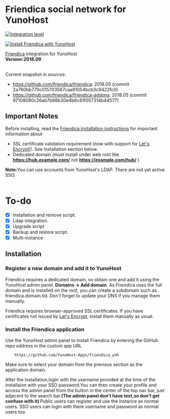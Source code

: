 # Friendica social network for YunoHost

[![Integration level](https://dash.yunohost.org/integration/friendica.svg)](https://ci-apps.yunohost.org/jenkins/job/friendica%20%28Community%29/lastBuild/consoleFull)

[![Install Friendica with YunoHost](https://install-app.yunohost.org/install-with-yunohost.png)](https://install-app.yunohost.org/?app=friendica)


[Friendica](http://friendi.ca/) integration for YunoHost<br>
**Version:2018.09**<br><br>

Current snapshot in *sources*:

* https://github.com/friendica/friendica: 2018.05 (commit 2a760bb770c015703567caa91054bcb3c9422fc0)
* https://github.com/friendica/friendica-addons: 2018.05 (commit 97108080c26ab7b98b30e4b6c61f057314b44577)

## Important Notes

Before installing, read the [Friendica installation instructions](https://github.com/friendica/friendica/blob/master/INSTALL.txt) for important information about
- SSL certificate validation requirement (now with support for [Let's Encrypt!](https://letsencrypt.org)). See Installation section below.
- Dedicated domain (must install under web root like **https://hub.example.com/** not **https://example.com/hub/** )

<b>Note:</b>You can use accounts from YunoHost's LDAP. There are not yet active SSO.<br><br>

# To-do
- [X] Installation and remove script.
- [X] Ldap integration.
- [X] Upgrade script
- [X] Backup and restore script.
- [X] Multi-instance 

## Installation

### Register a new domain and add it to YunoHost
Friendica requires a dedicated domain, so obtain one and add it using the YunoHost admin panel. **Domains -> Add domain**. As Friendica uses the full domain and is installed on the root, you can create a subdomain such as friendica.domain.tld. Don't forget to update your DNS if you manage them manually.

Friendica requires browser-approved SSL certificates. If you have certificates not issued by [Let's Encrypt](https://letsencrypt.org/), install them manually as usual.


### Install the Friendica application
Use the YunoHost admin panel to install Friendica by entering the GitHub repo address in the custom app URL

		https://github.com/YunoHost-Apps/friendica_ynh

Make sure to select your domain from the previous section as the application domain.

After the installation,login with the username provided at the time of the installaion with your SSO password.You can then create your profile and access the admin panel from the button in the center of the top nav bar, just adjecent to the search bar.<b>(The admin panel don't have text,so don't get confuse with it) </b>
Public users can register and use the instance as normal users. SSO users can login with there username and password as normal users too.

